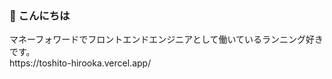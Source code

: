 ### 👋 こんにちは
<p>マネーフォワードでフロントエンドエンジニアとして働いているランニング好きです。
  <br>https://toshito-hirooka.vercel.app/
</p>
